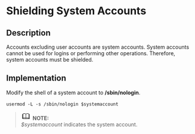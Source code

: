 # Shielding System Accounts<a name="EN-US_TOPIC_0192977567"></a>

## Description<a name="en-us_topic_0152100215_se1f26187360344f39f6cc8282ff636e7"></a>

Accounts excluding user accounts are system accounts. System accounts cannot be used for logins or performing other operations. Therefore, system accounts must be shielded.

## Implementation<a name="en-us_topic_0152100215_s54bf64c9c67a44169f3c33c9c71b79b7"></a>

Modify the shell of a system account to  **/sbin/nologin**.

```
usermod -L -s /sbin/nologin $systemaccount
```

>![](public_sys-resources/icon-note.gif) **NOTE:**   
>_$systemaccount_  indicates the system account.  

